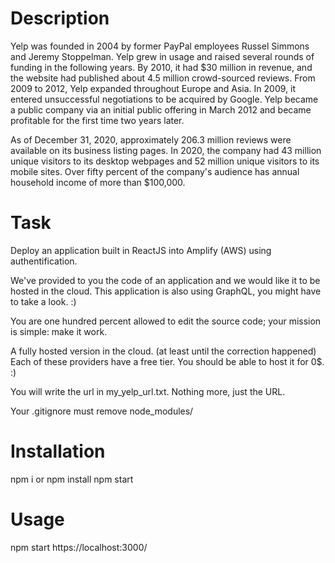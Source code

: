 # Description

Yelp was founded in 2004 by former PayPal employees Russel Simmons and Jeremy Stoppelman. Yelp grew in usage and raised several rounds of funding in the following years. By 2010, it had $30 million in revenue, and the website had published about 4.5 million crowd-sourced reviews. From 2009 to 2012, Yelp expanded throughout Europe and Asia. In 2009, it entered unsuccessful negotiations to be acquired by Google. Yelp became a public company via an initial public offering in March 2012 and became profitable for the first time two years later.

As of December 31, 2020, approximately 206.3 million reviews were available on its business listing pages. In 2020, the company had 43 million unique visitors to its desktop webpages and 52 million unique visitors to its mobile sites. Over fifty percent of the company's audience has annual household income of more than $100,000.

# Task

Deploy an application built in ReactJS into Amplify (AWS) using authentification.

We've provided to you the code of an application and we would like it to be hosted in the cloud. This application is also using GraphQL, you might have to take a look. :)

You are one hundred percent allowed to edit the source code; your mission is simple: make it work.

A fully hosted version in the cloud. (at least until the correction happened) Each of these providers have a free tier. You should be able to host it for 0$. :)

You will write the url in my_yelp_url.txt. Nothing more, just the URL.

Your .gitignore must remove node_modules/

# Installation

npm i or npm install
npm start

# Usage
npm start
https://localhost:3000/